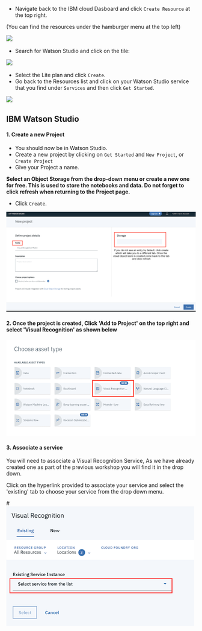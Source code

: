 
- Navigate back to the IBM cloud Dasboard and click `Create Resource` at the top right. 

 (You can find the resources under the hamburger menu at the top left)

 ![](https://github.com/IBMDeveloperUK/pandas-workshop/blob/master/images/resources.png)
 
- Search for Watson Studio and click on the tile:

![](https://github.com/IBMDeveloperUK/jupyter-notebooks-101/blob/master/images/studio.png)

- Select the Lite plan and click `Create`.
- Go back to the Resources list and click on your Watson Studio service that you find under `Services` and then click `Get Started`. 

![](https://github.com/IBMDeveloperUK/jupyter-notebooks-101/blob/master/images/launch.png)

## IBM Watson Studio

#### 1. Create a new Project

- You should now be in Watson Studio.
- Create a new project by clicking on `Get Started` and `New Project`, or `Create Project`
- Give your Project a name.

**Select an Object Storage from the drop-down menu or create a new one for free. This is used to store the notebooks and data. Do not forget to click refresh when returning to the Project page.**

- Click `Create`.  

![](Images/Cos.png)

#### 2. Once the project is created, Click 'Add to Project' on the top right and select 'Visual Recognition' as shown below 

![](Images/Asset.png)

#### 3. Associate a service 

You will need to associate a Visual Recognition Service, As we have already created one as part of the previous workshop you will find it in the drop down. 

Click on the hyperlink provided to associate your service and select the 'existing' tab to choose your service from the drop down menu. 

#![](Images/Service.png)

